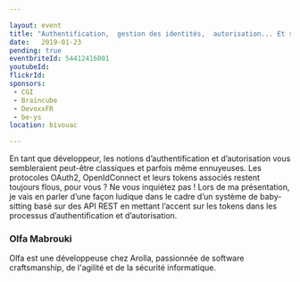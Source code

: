 ```yaml
---

layout: event
title: "Authentification,  gestion des identités,  autorisation... Et si on faisait parler les tokens ?"
date:   2019-01-23
pending: true
eventbriteId: 54412416001
youtubeId: 
flickrId:
sponsors:
 - CGI
 - Braincube
 - DevoxxFR
 - be-ys
location: bivouac

---
```


En tant que développeur, les notions d’authentification et d’autorisation vous sembleraient peut-être classiques et parfois même ennuyeuses. Les protocoles OAuth2, OpenIdConnect et leurs tokens associés restent toujours flous, pour vous ? Ne vous inquiétez pas ! Lors de ma présentation,  je vais en parler d’une façon ludique dans le cadre d’un système de baby-sitting basé sur des API REST en mettant l’accent sur les tokens dans les processus d’authentification et d’autorisation. 

### Olfa Mabrouki

Olfa est une développeuse chez Arolla, passionnée de software craftsmanship, de l'agilité  et de la sécurité informatique.

